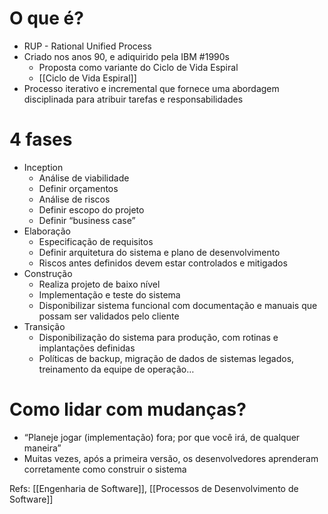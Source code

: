 # O que é?

- RUP - Rational Unified Process
- Criado nos anos 90, e adiquirido pela IBM #1990s
	- Proposta como variante do Ciclo de Vida Espiral
	- [[Ciclo de Vida Espiral]]
- Processo iterativo e incremental que fornece uma abordagem disciplinada para atribuir tarefas e responsabilidades
# 4 fases
- Inception
	- Análise de viabilidade
	- Definir orçamentos
	- Análise de riscos
	- Definir escopo do projeto
	- Definir “business case”
- Elaboração
	- Especificação de requisitos
	- Definir arquitetura do sistema e plano de desenvolvimento
	- Riscos antes definidos devem estar controlados e mitigados
- Construção
	- Realiza projeto de baixo nível
	- Implementação e teste do sistema
	- Disponibilizar sistema funcional com documentação e manuais que possam ser validados pelo cliente
- Transição
	- Disponibilização do sistema para produção, com rotinas e implantações definidas
	- Políticas de backup, migração de dados de sistemas legados, treinamento da equipe de operação…

# Como lidar com mudanças?

- “Planeje jogar (implementação) fora; por que você irá, de qualquer maneira”
- Muitas vezes, após a primeira versão, os desenvolvedores aprenderam corretamente como construir o sistema

Refs: [[Engenharia de Software]], [[Processos de Desenvolvimento de Software]]